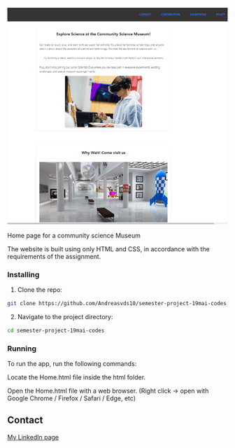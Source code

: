 
![image](https://raw.githubusercontent.com/Andreasvds10/semester-project-19mai-codes/refs/heads/main/overviewmuseum.PNG)

Home page for a community science Museum

The website is built using only HTML and CSS, in accordance with the requirements of the assignment.


### Installing

1. Clone the repo:

```bash
git clone https://github.com/Andreasvds10/semester-project-19mai-codes.git
```

2. Navigate to the project directory:

```bash
cd semester-project-19mai-codes
```

### Running

To run the app, run the following commands:

Locate the Home.html file inside the html folder.

Open the Home.html file with a web browser. (Right click -> open with Google Chrome / Firefox / Safari / Edge, etc)

## Contact

[My LinkedIn page](https://www.linkedin.com/in/andreas-van-der-spa-618216341/)
